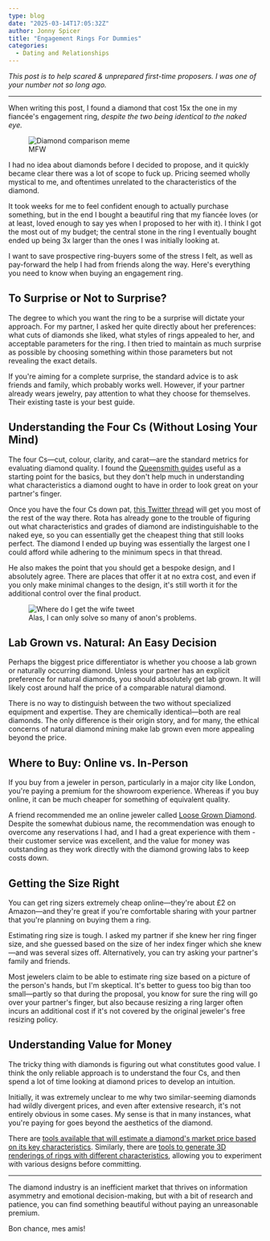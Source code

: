 ```yaml
---
type: blog
date: "2025-03-14T17:05:32Z"
author: Jonny Spicer
title: "Engagement Rings For Dummies"
categories:
  - Dating and Relationships
---
```


_This post is to help scared & unprepared first-time proposers. I was one of your number not so long ago._

---

When writing this post, I found a diamond that cost 15x the one in my fiancée's engagement ring, _despite the two being identical to the naked eye._

<figure>
  <img src="/img/blog/2025/03/engagement-rings/pam_meme.png" alt="Diamond comparison meme">
  <figcaption>MFW</figcaption>
</figure>

I had no idea about diamonds before I decided to propose, and it quickly became clear there was a lot of scope to fuck up. Pricing seemed wholly mystical to me, and oftentimes unrelated to the characteristics of the diamond.

It took weeks for me to feel confident enough to actually purchase something, but in the end I bought a beautiful ring that my fiancée loves (or at least, loved enough to say yes when I proposed to her with it). I think I got the most out of my budget; the central stone in the ring I eventually bought ended up being 3x larger than the ones I was initially looking at.

I want to save prospective ring-buyers some of the stress I felt, as well as pay-forward the help I had from friends along the way. Here's everything you need to know when buying an engagement ring.

## To Surprise or Not to Surprise?

The degree to which you want the ring to be a surprise will dictate your approach. For my partner, I asked her quite directly about her preferences: what cuts of diamonds she liked, what styles of rings appealed to her, and acceptable parameters for the ring. I then tried to maintain as much surprise as possible by choosing something within those parameters but not revealing the exact details.

If you're aiming for a complete surprise, the standard advice is to ask friends and family, which probably works well. However, if your partner already wears jewelry, pay attention to what they choose for themselves. Their existing taste is your best guide.

## Understanding the Four Cs (Without Losing Your Mind)

The four Cs—cut, colour, clarity, and carat—are the standard metrics for evaluating diamond quality. I found the [Queensmith guides](http://queensmith.co.uk/diamond-guides/diamond-fundamentals) useful as a starting point for the basics, but they don't help much in understanding what characteristics a diamond ought to have in order to look great on your partner's finger.

Once you have the four Cs down pat, [this Twitter thread](https://x.com/pli_cachete/status/1875326096599871803) will get you most of the rest of the way there. Rota has already gone to the trouble of figuring out what characteristics and grades of diamond are indistinguishable to the naked eye, so you can essentially get the cheapest thing that still looks perfect. The diamond I ended up buying was essentially the largest one I could afford while adhering to the minimum specs in that thread.

He also makes the point that you should get a bespoke design, and I absolutely agree. There are places that offer it at no extra cost, and even if you only make minimal changes to the design, it's still worth it for the additional control over the final product.

<figure>
  <img src="/img/blog/2025/03/engagement-rings/where_wife.png" alt="Where do I get the wife tweet">
  <figcaption>Alas, I can only solve so many of anon's problems.</figcaption>
</figure>

## Lab Grown vs. Natural: An Easy Decision

Perhaps the biggest price differentiator is whether you choose a lab grown or naturally occurring diamond. Unless your partner has an explicit preference for natural diamonds, you should absolutely get lab grown. It will likely cost around half the price of a comparable natural diamond.

There is no way to distinguish between the two without specialized equipment and expertise. They are chemically identical—both are real diamonds. The only difference is their origin story, and for many, the ethical concerns of natural diamond mining make lab grown even more appealing beyond the price.

## Where to Buy: Online vs. In-Person

If you buy from a jeweler in person, particularly in a major city like London, you're paying a premium for the showroom experience. Whereas if you buy online, it can be much cheaper for something of equivalent quality.

A friend recommended me an online jeweler called [Loose Grown Diamond](https://www.loosegrowndiamond.com/). Despite the somewhat dubious name, the recommendation was enough to overcome any reservations I had, and I had a great experience with them - their customer service was excellent, and the value for money was outstanding as they work directly with the diamond growing labs to keep costs down.

## Getting the Size Right

You can get ring sizers extremely cheap online—they're about £2 on Amazon—and they're great if you're comfortable sharing with your partner that you're planning on buying them a ring.

Estimating ring size is tough. I asked my partner if she knew her ring finger size, and she guessed based on the size of her index finger which she knew—and was several sizes off. Alternatively, you can try asking your partner's family and friends.

Most jewelers claim to be able to estimate ring size based on a picture of the person's hands, but I'm skeptical. It's better to guess too big than too small—partly so that during the proposal, you know for sure the ring will go over your partner's finger, but also because resizing a ring larger often incurs an additional cost if it's not covered by the original jeweler's free resizing policy.

## Understanding Value for Money

The tricky thing with diamonds is figuring out what constitutes good value. I think the only reliable approach is to understand the four Cs, and then spend a lot of time looking at diamond prices to develop an intuition.

Initially, it was extremely unclear to me why two similar-seeming diamonds had wildly divergent prices, and even after extensive research, it's not entirely obvious in some cases. My sense is that in many instances, what you're paying for goes beyond the aesthetics of the diamond.

There are [tools available that will estimate a diamond's market price based on its key characteristics](https://www.stonealgo.com/diamond-price-calculator/). Similarly, there are [tools to generate 3D renderings of rings with different characteristics](https://www.stonealgo.com/custom/engagement-rings/), allowing you to experiment with various designs before committing.

---

The diamond industry is an inefficient market that thrives on information asymmetry and emotional decision-making, but with a bit of research and patience, you can find something beautiful without paying an unreasonable premium.

Bon chance, mes amis!
